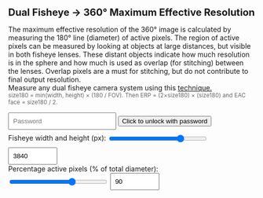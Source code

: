 # Dual Fisheye → 360° Maximum Effective Resolution

<style>
  h1 { font-size: 20px; margin: 0 0 12px; }
  label { display: block; margin: 10px 0 4px; }
  input, select { padding: 8px; width: 220px; }
  .num { font-variant-numeric: tabular-nums; }
  small { color: #666; }
  code { background: #f2f2f2; padding: 1px 4px; border-radius: 4px; }
  .presets { margin: 14px 0 4px; display: flex; gap: 10px; flex-wrap: wrap; display: none; }
  .preset-btn { padding: 8px 12px; border: 1px solid #ccc; border-radius: 8px; background: #f8f8f8; cursor: pointer; }
  .preset-btn.active { border-color: #4a7; background: #e9fff1; }
</style>

<p>
  The maximum effective resolution of the 360° image is calculated by measuring the 180° line (diameter) of active pixels. The region of active pixels can be measured by looking at objects at large distances, but visible in both fisheye lenses.
  These distant objects indicate how much resolution is in the sphere and how much is used as overlap (for stitching) between the lenses. Overlap pixels are a must for stitching, but do not contribute to final output resolution.<br>
  Measure any dual fisheye camera system using this <a href="https://gopro.com/en/us/news/beyond-counting-pixels--defining-resolution-in-spherical">technique.</a><br>
  <small>size180 = min(width, height) × (180 / FOV). Then ERP = (2×size180) × (size180) and EAC face = size180 / 2.</small>
</p>

<div id="presetbuttons" class="presets">
  Camera Presets: 
  <button id="preset-xam" class="preset-btn" type="button" title="cam1">Camera 1</button>
  <button id="preset-lam" class="preset-btn" type="button" title="cam2">Camera 2</button>
  <button id="preset-bam" class="preset-btn" type="button" title="cam3">Camera 3</button>
</div>

<div id="secrets">
	<input type="password" id="password" placeholder="Password">
	<button onclick="unlock()">Click to unlock with password</button>
	<div id="error"></div>
</div>
  
<div>
  <div>
    Fisheye width and height (px): <input type="range" style="width: 200px;vertical-align: middle;" id="vsize" name="vsize" min="1920" max="4400" value="3840" step="8">
    <input id="w" type="number" style="width: 100px;" min="1920" max="4400" value="3840" step="8">
  </div>
  <div>
    Percentage active pixels (% of total diameter):  <input type="range" style="width: 200px;vertical-align: middle;" id="pcrop" name="pcrop" min="70" max="100" value="90" step="0.2">
    <input id="crop" type="number" style="width: 100px;" value="90" min="70" max="100" step="0.2">
  </div>

  <br>
  <div>
    <canvas id="myCanvas" width="1024" height="512"></canvas>
  </div>
</div>

<div class="out" id="out"></div>

<script src="https://cdnjs.cloudflare.com/ajax/libs/crypto-js/4.2.0/crypto-js.min.js"></script>
<script>
function roundTo(x, mult) { return Math.round(x / mult) * mult; }
function fmt(x, d=2) { return Number.isFinite(x) ? x.toFixed(d) : '—'; }

var last_w = 0;
var last_crop = 0;

var cam1 = 95.0;
var cam2 = 93.0;
var cam3 = 94.0;

var max_res = 4400;
var cam1_res = 3840;

var show_eac = 0;

function setInputs(w, crop) {
  const wEl = document.getElementById('w');
  const vEl = document.getElementById('vsize');
  const cEl = document.getElementById('crop');
  const pEl = document.getElementById('pcrop');

  vEl.value = w;
  wEl.value = w;
  pEl.value = crop;
  cEl.value = crop;

  last_w = w;
  last_crop = crop;
}

function markActivePreset() {
  const w = Number(document.getElementById('w').value);
  const crop = Number(document.getElementById('crop').value);

  const presets = [
    { id: 'preset-xam', w: cam1_res, crop: cam1},
    { id: 'preset-lam', w: 3840, crop: cam2 },
    { id: 'preset-bam', w: 3840, crop: cam3 },
  ];

  presets.forEach(p => {
    const btn = document.getElementById(p.id);
    const active = (w === p.w && Math.abs(crop - p.crop) < 0.001);
    btn.classList.toggle('active', active);
  });
}

function setPreset(name) {
  if (name === 'XAM') { show_eac = 1; setInputs(cam1_res, cam1); }
  else if (name === 'LAM') { show_eac = 0; setInputs(3840, cam2); }
  else if (name === 'BAM') { show_eac = 0; setInputs(3840, cam3); }
  last_w = 0;
  last_crop = 0;
  calc();
}

function bindPresets() {
  document.getElementById('preset-xam').addEventListener('click', () => setPreset('XAM'));
  document.getElementById('preset-lam').addEventListener('click', () => setPreset('LAM'));
  document.getElementById('preset-bam').addEventListener('click', () => setPreset('BAM'));
}

function drawTextAlongArc(ctx, text, x, y, radius, startAngle, fsize) {
  ctx.save();
  ctx.translate(x, y);
  ctx.rotate(startAngle * Math.PI / 180);

  ctx.font = fsize + "px Courier New";
  ctx.fillStyle = "white";  
  ctx.textAlign = "center";

  const angleStep = 0.4 * Math.PI / (text.length - 1); // spread across 180°

  for (let i = 0; i < text.length; i++) {
    ctx.save();
    ctx.rotate(i * angleStep - (Math.PI / 2));
    ctx.fillText(text[i], 0, -radius); // inward offset for readability
    ctx.restore();
  }

  ctx.restore();
}

function drawLine(ctx, x, y, x2, y2, wid) {
  ctx.beginPath();
  ctx.moveTo(x, y);   // left edge
  ctx.lineTo(x2, y2);   // right edge
  ctx.strokeStyle = "white";
  ctx.lineWidth = wid;
  ctx.stroke();
}

function drawArrow(ctx, x, y, x2, y2, wid) {
  // Draw main line
  drawLine(ctx, x, y, x2, y2, wid);

  // Draw arrowhead
  const headlen = wid*5; // length of arrowhead
  const angle = Math.atan2(y2 - y, x2 - x);

  ctx.beginPath();
  ctx.moveTo(x2, y2);
  ctx.lineTo(x2 - headlen * Math.cos(angle - Math.PI / 6),
             y2 - headlen * Math.sin(angle - Math.PI / 6));
  ctx.moveTo(x2, y2);
  ctx.lineTo(x2 - headlen * Math.cos(angle + Math.PI / 6),
             y2 - headlen * Math.sin(angle + Math.PI / 6));
  ctx.strokeStyle = "white";
  ctx.lineWidth = wid;
  ctx.stroke();
}

function drawText(ctx, text, x, y, size, angle)
{
  var fontsize = size + "px Arial";
  ctx.rotate(angle * Math.PI / 180); // rotate in radians
  ctx.font = fontsize;
  ctx.fillStyle = "white";
  ctx.fillText(text, x, y);
}
  


function calc() {
  var w = Number(document.getElementById('vsize').value);

  if (w == last_w) {
    w = Number(document.getElementById('w').value);
    if (w >= 2880 && w <= max_res) {
      document.getElementById('vsize').value = w;
      last_w = w;
    }
  } else {
    document.getElementById('w').value = w;
    last_w = w;
  }
  const h = w;

  var crop = Number(document.getElementById('pcrop').value);
  if (crop == last_crop) {
    crop = Number(document.getElementById('crop').value);
    if (crop >= 70 && crop <= 100) {
      document.getElementById('pcrop').value = crop;
      last_crop = crop;
    }
  } else {
    document.getElementById('crop').value = crop;
    last_crop = crop;
  }

  const out = document.getElementById('out');

  if (!(w>0 && h>0 && crop>0)) {
    out.innerHTML = 'Enter positive numbers.';
    return;
  }

  const crp = crop / 100;
  const scale = w/max_res;
  const edge_scale = 1-0.5*(1-scale);
  const base = Math.min(w, h);
  const size180_raw = base * crp;
  const size180_r = Math.round(size180_raw);
  const size180_rm = roundTo(size180_raw, 8);

  const erpW_rm = size180_rm * 2;
  const erpH_rm = size180_rm;
  const erpK_rm = fmt(erpW_rm/960, 2);

  const eacF_rm       = size180_rm / 2;
  const eacF_overlap  = 4*48;

  const canvas = document.getElementById("myCanvas");
  const ctx = canvas.getContext("2d");

  var cw =  canvas.width;
  var ch =  canvas.height;
  
  var cx1 = cw/2 - cw/4*scale;
  var cx2 = cw/2 + cw/4*scale;
  var cy = ch/2;

  ctx.fillStyle = "rgba(20,20,20,255)";
  ctx.fillRect(0, 0, cw, ch);
  ctx.fillStyle = "black";
  ctx.fillRect(cw*0.5*(1-scale), ch*0.5*(1-scale), cw*scale, ch*scale);

  ctx.textAlign = "center";
  ctx.textBaseline = "middle";
  drawText(ctx, "unused black pixels", cw/2, ch*edge_scale-9, 14*scale, 0);

  ctx.beginPath();
  ctx.arc(cx1, cy, 1.1*cx1*scale, 0, Math.PI * 2);
  var gradient = ctx.createRadialGradient(cx1, cy, cy * 0.96*scale, cx1, cy, cy * 1.04*scale);
  gradient.addColorStop(0, "red");          // center solid
  gradient.addColorStop(1, "rgba(255,0,0,0)"); // edge transparent
  ctx.fillStyle = gradient;
  //ctx.fillStyle = "red";
  ctx.fill();

  ctx.beginPath();
  ctx.arc(cx2, cy, 1.1*cx1*scale, 0, Math.PI * 2);
  gradient = ctx.createRadialGradient(cx2, cy, cy * 0.96*scale, cx2, cy, cy * 1.04*scale);
  gradient.addColorStop(0, "red");          // center solid
  gradient.addColorStop(1, "rgba(255,0,0,0)"); // edge transparent
  ctx.fillStyle = gradient;
  ctx.fill();

  drawTextAlongArc(ctx, "overlap pixels (for stitching)", cx1, cy, (cy+10)*crp*scale, 55, 16*scale)
  drawTextAlongArc(ctx, "overlap pixels (for stitching)", cx2, cy, (cy+10)*crp*scale, 55, 16*scale)  


  ctx.beginPath();
  ctx.arc(cx1, cy, cy*crp*scale, 0, Math.PI * 2);
  ctx.fillStyle = "green";
  ctx.fill();

  ctx.beginPath();
  ctx.arc(cx2, cy, cy*crp*scale, 0, Math.PI * 2);
  ctx.fillStyle = "green";
  ctx.fill();

  drawArrow(ctx, cx1, cy, cx1-cy*crp*scale, cy, 3*scale);
  drawArrow(ctx, cx1, cy, cx1+cy*crp*scale, cy, 3*scale);
  drawArrow(ctx, cx2, cy, cx2-cy*crp*scale, cy, 3*scale);
  drawArrow(ctx, cx2, cy, cx2+cy*crp*scale, cy, 3*scale);
  
  drawText(ctx, "180° Active Pixels", cx1, cy-14*scale, 30*scale, 0);
  drawText(ctx, "180° Active Pixels", cx2, cy-14*scale, 30*scale, 0);
  
  drawText(ctx, "Front", cx1, cy-54*scale, 24*scale, 0);
  drawText(ctx, "Back", cx2, cy-54*scale, 24*scale, 0);
  
  var respix = erpH_rm + "px";
  drawText(ctx, respix, cx1, cy+15*scale, 18*scale, 0);
  drawText(ctx, respix, cx2, cy+15*scale, 18*scale, 0);

  var txt = erpK_rm + "K";
  drawText(ctx, txt, cx1, cy+65*scale, 40*scale, 0);
  drawText(ctx, txt, cx2, cy+65*scale, 40*scale, 0);
  
  var src = w + " x " + h;
  drawText(ctx, src, 50*scale+cw*(1-edge_scale), 15*scale+ch*(1-edge_scale), 16*scale, 0);
  drawText(ctx, src, -50*scale+cw*edge_scale, 15*scale+ch*(1-edge_scale), 16*scale, 0);
 
	var group1 = `
		<p><strong>Inputs</strong>: width=${w}, height=${h}, crop=${crop}%</p>

		<p><strong>180° dimensions:</strong><br>
		  180° Fisheye Size: <b class="num">${size180_rm}</b> × <b class="num">${size180_rm}</b>
		</p>

		<p><strong>ERP that matches this sampling</strong> (W × H = 2×size180 × size180)<br>
		  ERP Full Size: <b class="num">${eacF_rm*4}</b> × <b class="num">${eacF_rm*2}</b><br>
		  Maximum marketing resolution for the sphere: <b class="num">${erpK_rm}K</b><br>
		</p>
		`;
	
	var group2 = `
		<div id="eac"><strong>GoPro MAX/MAX2 cameras use EAC 360° format</strong><br>
		  EAC Face Size: <b class="num">${eacF_rm}</b> × <b class="num">${eacF_rm}</b><br>
		  EAC Full Size 3x2: <b class="num">${eacF_rm*3}</b> × <b class="num">${eacF_rm*2}</b><br>
		  EAC Full Size 3x2 + blending overlap : <b class="num">${eacF_rm*3+ eacF_overlap}</b> × <b class="num">${eacF_rm*2}</b>
		</p></div>
	`;

	var group3 = `<p>
		<small>Terms: <br>
		<b>ERP</b> (Equirectangular Projection) - ERP is a flat‑image format for 360° images that maps the sphere onto a rectangle with a 2:1 aspect ratio. Because of the way the math works, the top and bottom poles are stretched, just like on most world maps.<br>	
		`;
	var group4 = `<b>EAC</b> (Equiangular Cubemap) - EAC is 360° format that stores the image as six square faces of a cube, just like a traditional cubemap use in video gaming, but each face is laid out so that every pixel covers exactly the same angular width and height. This “equal‑angle” layout keeps distortion low at the poles and gives a more uniform resolution across the whole sphere, which is why it’s more efficient for 360° video storage.<br>
		`;
	
	var group5 = `<br>
		Assumptions: <br>
		Resolution calculations are for perfectly ideal fisheye lenses. 
		In practice, real lens have distortion curves, which add or subtract resolution for different parts of the image. 
		However, the average resolution for the sphere can not exceed the maximum resolution calculated here.<br>
		<br>
		GoPro, HERO, MAX and their respective logos are trademarks or registered trademarks of GoPro, Inc. in the United States and other countries. Other trademarks are the property of their respective owners.
		</small>
		</p>
	  `;
	  
    if(show_eac)
    {
		out.innerHTML = group1 + group2 + group3 + group4 + group5;
	} 
	else
	{
		out.innerHTML = group1 + group3 + group5;
	}

  markActivePreset();
}

const ciphertext1 = "U2FsdGVkX1+QJU8pZ5LhAIncpHYmpGt/0nOPb9tFOEwu/j9OHuMInpitVWCqVq6JUvcnPG9TYsxUvM5fPqDop2688mZchwgo3AVLMV6zczY=";
const ciphertext2 = "U2FsdGVkX1+oA7kfDiTnnei7G7RZ5Cbajro+/WIz0lIQmNzw0B3uJkiYLzRYEI/klqI7YBgOXKrs2B0J+BOPyOXdBDiFF6Jjh767Vqao6vQ=";

function parseCSV(input) {
  return input.split(",").map(item => item.trim());
}

function parseCSVwithNumbers(input) {
  return input.split(",").map(item => {
    item = item.trim();
    return isNaN(item) ? item : Number(item);
  });
}

function applyPassword(ciphertext, password) {
	var bytes = CryptoJS.AES.decrypt(ciphertext, password);
	var plaintext = bytes.toString(CryptoJS.enc.Utf8);
	var fails = 0
	if(!plaintext) return 0;

	let parsed = parseCSVwithNumbers(plaintext);
	max_res = cam1_res = parsed[0];
	cam1 = Math.round(parsed[1] * 10) / 10;
	cam2 = Math.round(parsed[2] * 10) / 10;
	cam3 = Math.round(parsed[3] * 10) / 10;
	
	document.getElementById('preset-xam').innerText = parsed[4];
	document.getElementById('preset-lam').innerText = parsed[5];
	document.getElementById('preset-bam').innerText = parsed[6];
	
	setPreset("XAM");
	
	document.getElementById("secrets").style.display = "none";
	document.getElementById("presetbuttons").style.display = "block";
	document.getElementById("eac").style.display = "block";
	
	return 1;
}

function unlock() {
  const pw = document.getElementById('password').value;
 
  var fails = 0;
  fails += applyPassword(ciphertext1, pw);
  fails += applyPassword(ciphertext2, pw);
  
  if(fails != 1)
  {
    document.getElementById('error').innerText = "Invalid password. Try again.";
  }
}


let frameCount = 0;
function animate() {
  if (frameCount % 10 === 0) {
    calc();
  }
  requestAnimationFrame(animate);
}

['w','vsize','pcrop','crop'].forEach(id => {
  document.getElementById(id).addEventListener('input', calc);
});
bindPresets();
calc();

animate();

</script>